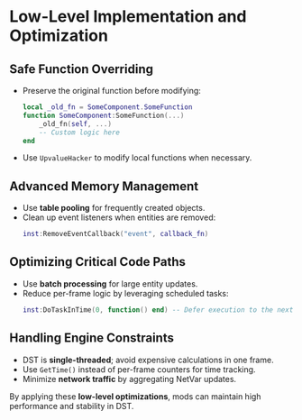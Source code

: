 # **Low-Level Implementation and Optimization**

## Safe Function Overriding
- Preserve the original function before modifying:
  ```lua
  local _old_fn = SomeComponent.SomeFunction
  function SomeComponent:SomeFunction(...)
      _old_fn(self, ...)
      -- Custom logic here
  end
  ```
- Use `UpvalueHacker` to modify local functions when necessary.

## Advanced Memory Management
- Use **table pooling** for frequently created objects.
- Clean up event listeners when entities are removed:
  ```lua
  inst:RemoveEventCallback("event", callback_fn)
  ```

## Optimizing Critical Code Paths
- Use **batch processing** for large entity updates.
- Reduce per-frame logic by leveraging scheduled tasks:
  ```lua
  inst:DoTaskInTime(0, function() end) -- Defer execution to the next frame
  ```

## Handling Engine Constraints
- DST is **single-threaded**; avoid expensive calculations in one frame.
- Use `GetTime()` instead of per-frame counters for time tracking.
- Minimize **network traffic** by aggregating NetVar updates.

By applying these **low-level optimizations**, mods can maintain high performance and stability in DST.
